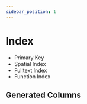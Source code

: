 ```yaml
---
sidebar_position: 1
---
```


# Index

- Primary Key
- Spatial Index
- Fulltext Index
- Function Index

## Generated Columns

